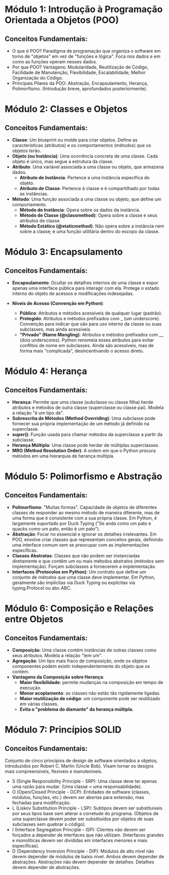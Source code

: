 # Módulo 1: Introdução à Programação Orientada a Objetos (POO)

## Conceitos Fundamentais:
- O que é POO? Paradigma de programação que organiza o software em torno de "objetos" em vez de "funções e lógica". Foca nos dados e em como as funções operam nesses dados.
- Por que POO? Vantagens: Modularidade, Reutilização de Código, Facilidade de Manutenção, Flexibilidade, Escalabilidade, Melhor Organização do Código.
- Principais Pilares da POO: Abstração, Encapsulamento, Herança, Polimorfismo. (Introdução breve, aprofundados posteriormente).
  
# Módulo 2: Classes e Objetos

## Conceitos Fundamentais:
- **Classe**: Um blueprint ou molde para criar objetos. Define as características (atributos) e os comportamentos (métodos) que os objetos terão.
- **Objeto (ou Instância)**: Uma ocorrência concreta de uma classe. Cada objeto é único, mas segue a estrutura da classe.
- **Atributo**: Uma variável associada a uma classe ou objeto, que armazena dados.
    - **Atributo de Instância**: Pertence a uma instância específica do objeto.
    - **Atributo de Classe**: Pertence à classe e é compartilhado por todas as instâncias.
- **Método**: Uma função associada a uma classe ou objeto, que define um comportamento.
    - **Método de Instância**: Opera sobre os dados da instância.
    - **Método de Classe (@classmethod)**: Opera sobre a classe e seus atributos de classe.
    - **Método Estático (@staticmethod)**: Não opera sobre a instância nem sobre a classe; é uma função utilitária dentro do escopo da classe.

# Módulo 3: Encapsulamento

## Conceitos Fundamentais:

- **Encapsulamento**: Ocultar os detalhes internos de uma classe e expor apenas uma interface pública para interagir com ela.
Protege o estado interno do objeto de acessos e modificações indesejadas.

- **Níveis de Acesso (Convenção em Python)**:
    - **Público**: Atributos e métodos acessíveis de qualquer lugar (padrão).
    - **Protegido**: Atributos e métodos prefixados com _ (um underscore). Convenção para indicar que são para uso interno da classe ou suas subclasses, mas ainda acessíveis.
    - **"Privado" (Name Mangling)**: Atributos e métodos prefixados com __ (dois underscores). Python renomeia esses atributos para evitar conflitos de nome em subclasses. Ainda são acessíveis, mas de forma mais "complicada", desincentivando o acesso direto.

# Módulo 4: Herança

## Conceitos Fundamentais:
- **Herança**: Permite que uma classe (subclasse ou classe filha) herde atributos e métodos de outra classe (superclasse ou classe pai). Modela a relação "é um tipo de".
- **Sobrescrita de Métodos (Method Overriding)**: Uma subclasse pode fornecer sua própria implementação de um método já definido na superclasse.
- **super()**: Função usada para chamar métodos da superclasse a partir da subclasse.
- **Herança Múltipla**: Uma classe pode herdar de múltiplas superclasses.
- **MRO (Method Resolution Order)**: A ordem em que o Python procura métodos em uma hierarquia de herança múltipla.

# Módulo 5: Polimorfismo e Abstração

## Conceitos Fundamentais:
- **Polimorfismo**: "Muitas formas". Capacidade de objetos de diferentes classes de responder ao mesmo método de maneira diferente, mas de uma forma que é consistente com a sua própria classe. Em Python, é largamente suportado por Duck Typing ("Se anda como um pato e quacks como um pato, então é um pato").
- **Abstração**: Focar no essencial e ignorar os detalhes irrelevantes. Em POO, envolve criar classes que representam conceitos gerais, definindo uma interface comum sem se preocupar com as implementações específicas.
- **Classes Abstratas**: Classes que não podem ser instanciadas diretamente e que contêm um ou mais métodos abstratos (métodos sem implementação). Forçam subclasses a fornecerem a implementação.
- **Interfaces (Protocolos em Python)**: Um contrato que define um conjunto de métodos que uma classe deve implementar. Em Python, geralmente são implícitas via Duck Typing ou explícitas via typing.Protocol ou abc.ABC.

# Módulo 6: Composição e Relações entre Objetos

## Conceitos Fundamentais:
- **Composição**: Uma classe contém instâncias de outras classes como seus atributos. Modela a relação "tem um".
- **Agregação**: Um tipo mais fraco de composição, onde os objetos componentes podem existir independentemente do objeto que os contém.
- **Vantagens da Composição sobre Herança**:
    - **Maior flexibilidade**: permite mudanças na composição em tempo de execução.
    - **Menor acoplamento**: as classes não estão tão rigidamente ligadas.
    - **Maior reutilização de código**: um componente pode ser reutilizado em várias classes.
    - **Evita o "problema do diamante" da herança múltipla.**
  
# Módulo 7: Princípios SOLID

## Conceitos Fundamentais:

Conjunto de cinco princípios de design de software orientados a objetos, introduzidos por Robert C. Martin (Uncle Bob). Visam tornar os designs mais compreensíveis, flexíveis e manuteníveis.
- S (Single Responsibility Principle - SRP): Uma classe deve ter apenas uma razão para mudar. (Uma classe = uma responsabilidade).
- O (Open/Closed Principle - OCP): Entidades de software (classes, módulos, funções, etc.) devem ser abertas para extensão, mas fechadas para modificação.
- L (Liskov Substitution Principle - LSP): Subtipos devem ser substituíveis por seus tipos base sem alterar a corretude do programa. (Objetos de uma superclasse devem poder ser substituídos por objetos de suas subclasses sem quebrar o código).
- I (Interface Segregation Principle - ISP): Clientes não devem ser forçados a depender de interfaces que não utilizam. (Interfaces grandes e monolíticas devem ser divididas em interfaces menores e mais específicas).
- D (Dependency Inversion Principle - DIP): Módulos de alto nível não devem depender de módulos de baixo nível. Ambos devem depender de abstrações. Abstrações não devem depender de detalhes. Detalhes devem depender de abstrações.